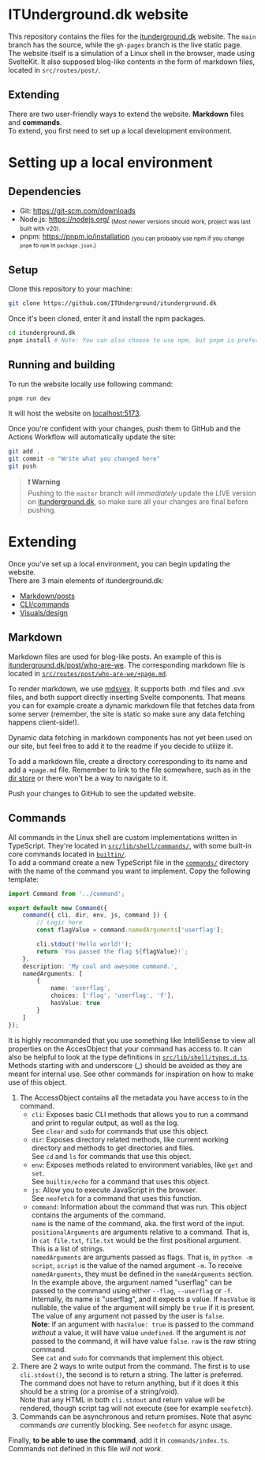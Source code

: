 # ITUnderground.dk website

This repository contains the files for the [itunderground.dk](https://itunderground.dk) website. The `main` branch has the source, while the `gh-pages` branch is the live static page.  
The website itself is a simulation of a Linux shell in the browser, made using SvelteKit. It also supposed blog-like contents in the form of markdown files, located in `src/routes/post/`.

## Extending

There are two user-friendly ways to extend the website. **Markdown** files and **commands**.  
To extend, you first need to set up a local development environment.

# Setting up a local environment

## Dependencies

- Git: https://git-scm.com/downloads
- Node.js: https://nodejs.org/ <sub>(Most newer versions should work, project was last built with v20).</sub>
- pnpm: https://pnpm.io/installation <sub>(you can probably use npm if you change `pnpm` to `npm` in `package.json`.)</sub>

## Setup

Clone this repository to your machine:

```bash
git clone https://github.com/ITUnderground/itunderground.dk
```

Once it's been cloned, enter it and install the npm packages.

```bash
cd itunderground.dk
pnpm install # Note: You can also choose to use npm, but pnpm is preferred
```

## Running and building

To run the website locally use following command:

```bash
pnpm run dev
```

It will host the website on [localhost:5173](http://localhost:5173).

Once you're confident with your changes, push them to GitHub and the Actions Workflow will automatically update the site:

```bash
git add .
git commit -m "Write what you changed here"
git push
```

> **❗ Warning**  
> Pushing to the `master` branch will _immediately_ update the LIVE version on [itunderground.dk](https://itunderground.dk), so make sure all your changes are final before pushing.

# Extending

Once you've set up a local environment, you can begin updating the website.  
There are 3 main elements of itunderground.dk:

- [Markdown/posts](#markdown)
- [CLI/commands](#commands)
- [Visuals/design](#design)

## Markdown

Markdown files are used for blog-like posts. An example of this is [itunderground.dk/post/who-are-we](https://itunderground.dk/post/who-are-we). The corresponding markdown file is located in [`src/routes/post/who-are-we/+page.md`](./src/routes/post/who-are-we/+page.md).

To render markdown, we use [mdsvex](https://mdsvex.com/). It supports both .md files and .svx files, and both support directly inserting Svelte components. That means you can for example create a dynamic markdown file that fetches data from some server (remember, the site is static so make sure any data fetching happens client-side!).

Dynamic data fetching in markdown components has not yet been used on our site, but feel free to add it to the readme if you decide to utilize it.

To add a markdown file, create a directory corresponding to its name and add a `+page.md` file. Remember to link to the file somewhere, such as in the [dir store](src/lib/stores.ts) or there won't be a way to navigate to it.

Push your changes to GitHub to see the updated website.

## Commands

All commands in the Linux shell are custom implementations written in TypeScript. They're located in [`src/lib/shell/commands/`](src/lib/shell/commands/), with some built-in core commands located in [`builtin/`](src/lib/shell/commands/builtin/).  
To add a command create a new TypeScript file in the [`commands/`](src/lib/shell/commands/) directory with the name of the command you want to implement. Copy the following template:

```ts
import Command from '../command';

export default new Command({
	command({ cli, dir, env, js, command }) {
		// Logic here
		const flagValue = command.namedArguments['userflag'];

		cli.stdout('Hello world!');
		return `You passed the flag ${flagValue}!`;
	},
	description: 'My cool and awesome command.',
	namedArguments: [
		{
			name: 'userflag',
			choices: ['flag', 'userflag', 'f'],
			hasValue: true
		}
	]
});
```

It is highly recommanded that you use something like IntelliSense to view all properties on the AccesObject that your command has access to. It can also be helpful to look at the type definitions in [`src/lib/shell/types.d.ts`](src/lib/shell/types.d.ts). Methods starting with and underscore (\_) should be avoided as they are meant for internal use. See other commands for inspiration on how to make use of this object.

1. The AccessObject contains all the metadata you have access to in the command.
   - `cli`: Exposes basic CLI methods that allows you to run a command and print to regular output, as well as the log.  
     See `clear` and `sudo` for commands that use this object.
   - `dir`: Exposes directory related methods, like current working directory and methods to get directories and files.  
     See `cd` and `ls` for commands that use this object.
   - `env`: Exposes methods related to environment variables, like `get` and `set`.  
     See `builtin/echo` for a command that uses this object.
   - `js`: Allow you to execute JavaScript in the browser.  
     See `neofetch` for a command that uses this function.
   - `command`: Information about the command that was run. This object contains the arguments of the command.  
      `name` is the name of the command, aka. the first word of the input.
     `positionalArguments` are arguments relative to a command. That is, in `cat file.txt`, `file.txt` would be the first positional argument. This is a list of strings.  
      `namedArguments` are arguments passed as flags. That is, in `python -m script`, `script` is the value of the named argument `-m`. To receive `namedArguments`, they must be defined in the `namedArguments` section. In the example above, the argument named "userflag" can be passed to the command using either `--flag`, `--userflag` or `-f`. Internally, its name is "userflag", and it expects a value. If `hasValue` is nullable, the value of the argument will simply be `true` if it is present. The value of any argument not passed by the user is `false`.  
     **Note**: If an argument with `hasValue: true` is passed to the command _without_ a value, it will have value `undefined`. If the argument is _not_ passed to the command, it will have value `false`.
     `raw` is the raw string command.  
      See `cat` and `sudo` for commands that implement this object.
2. There are 2 ways to write output from the command. The first is to use `cli.stdout()`, the second is to return a string. The latter is preferred. The command does not have to return anything, but if it does it this should be a string (or a promise of a string/void).  
   Note that any HTML in both `cli.stdout` and return value will be rendered, though script tag will not execute (see for example `neofetch`).
3. Commands can be asynchronous and return promises. Note that async commands _are_ currently blocking. See `neofetch` for async usage.

Finally, **to be able to use the command**, add it in `commands/index.ts`. Commands not defined in this file _will not work_.
